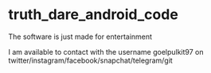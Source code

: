 # truth_dare_android_code

The software is just made for entertainment

I am available to contact with the username goelpulkit97 on twitter/instagram/facebook/snapchat/telegram/git
